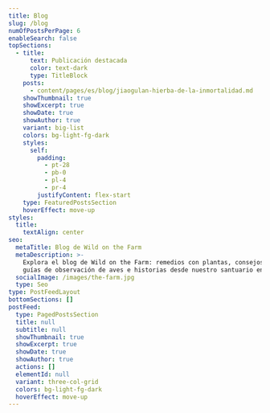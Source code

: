 ```yaml
---
title: Blog
slug: /blog
numOfPostsPerPage: 6
enableSearch: false
topSections:
  - title:
      text: Publicación destacada
      color: text-dark
      type: TitleBlock
    posts:
      - content/pages/es/blog/jiaogulan-hierba-de-la-inmortalidad.md
    showThumbnail: true
    showExcerpt: true
    showDate: true
    showAuthor: true
    variant: big-list
    colors: bg-light-fg-dark
    styles:
      self:
        padding:
          - pt-28
          - pb-0
          - pl-4
          - pr-4
        justifyContent: flex-start
    type: FeaturedPostsSection
    hoverEffect: move-up
styles:
  title:
    textAlign: center
seo:
  metaTitle: Blog de Wild on the Farm
  metaDescription: >-
    Explora el blog de Wild on the Farm: remedios con plantas, consejos para desintoxicación,
    guías de observación de aves e historias desde nuestro santuario en el bosque nuboso.
  socialImage: /images/the-farm.jpg
  type: Seo
type: PostFeedLayout
bottomSections: []
postFeed:
  type: PagedPostsSection
  title: null
  subtitle: null
  showThumbnail: true
  showExcerpt: true
  showDate: true
  showAuthor: true
  actions: []
  elementId: null
  variant: three-col-grid
  colors: bg-light-fg-dark
  hoverEffect: move-up
---
```

